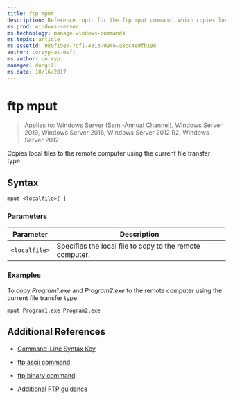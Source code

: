 ```yaml
---
title: ftp mput
description: Reference topic for the ftp mput command, which copies local files to the remote computer using the current file transfer type.
ms.prod: windows-server
ms.technology: manage-windows-commands
ms.topic: article
ms.assetid: 980f15e7-7cf1-4813-9946-a8cc4edfb198
author: coreyp-at-msft
ms.author: coreyp
manager: dongill
ms.date: 10/16/2017
---
```


# ftp mput

> Applies to: Windows Server (Semi-Annual Channel), Windows Server 2019, Windows Server 2016, Windows Server 2012 R2, Windows Server 2012

Copies local files to the remote computer using the current file transfer type.

## Syntax

```
mput <localfile>[ ]
```

### Parameters

| Parameter | Description |
| --------- | ----------- |
| `<localfile>` | Specifies the local file to copy to the remote computer. |

### Examples

To copy *Program1.exe* and *Program2.exe* to the remote computer using the current file transfer type.

```
mput Program1.exe Program2.exe
```

## Additional References

- [Command-Line Syntax Key](command-line-syntax-key.md)

- [ftp ascii command](ftp-ascii.md)

- [ftp binary command](ftp-binary.md)

- [Additional FTP guidance](https://docs.microsoft.com/previous-versions/orphan-topics/ws.10/cc756013(v=ws.10))